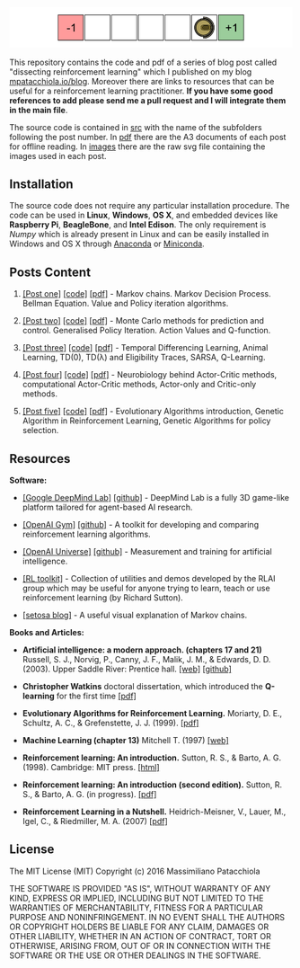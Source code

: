 

<div style="text-align:center"><img src ="./images/local/reinforcement_learning_robot_header.png" /></div>

This repository contains the code and pdf of a series of blog post called "dissecting reinforcement learning" which I published on my blog [mpatacchiola.io/blog](https://mpatacchiola.github.io/blog/). Moreover there are links to resources that can be useful for a reinforcement learning practitioner. **If you have some good references to add please send me a pull request and I will integrate them in the main file**.

The source code is contained in [src](./src) with the name of the subfolders following the post number. In [pdf](./pdf) there are the A3 documents of each post for offline reading. In [images](./images) there are the raw svg file containing the images used in each post.

Installation
------------

The source code does not require any particular installation procedure. The code can be used in **Linux**, **Windows**, **OS X**, and embedded devices like **Raspberry Pi**, **BeagleBone**, and **Intel Edison**. The only requirement is *Numpy* which is already present in Linux and can be easily installed in Windows and OS X through [Anaconda](https://conda.io/docs/install/full.html) or [Miniconda](https://conda.io/miniconda.html). 

Posts Content
------------

1. [[Post one]](https://mpatacchiola.github.io/blog/2016/12/09/dissecting-reinforcement-learning.html) [[code]](./src/1) [[pdf]](./pdf) - Markov chains. Markov Decision Process. Bellman Equation. Value and Policy iteration algorithms. 

2. [[Post two]](https://mpatacchiola.github.io/blog/2017/01/15/dissecting-reinforcement-learning-2.html) [[code]](./src/2) [[pdf]](./pdf) - Monte Carlo methods for prediction and control. Generalised Policy Iteration. Action Values and Q-function.

3. [[Post three]](https://mpatacchiola.github.io/blog/2017/01/29/dissecting-reinforcement-learning-3.html) [[code]](./src/3) [[pdf]](./pdf) - Temporal Differencing Learning, Animal Learning, TD(0), TD(λ) and Eligibility Traces, SARSA, Q-Learning.

4. [[Post four]](https://mpatacchiola.github.io/blog/2017/02/11/dissecting-reinforcement-learning-4.html) [[code]](./src/4) [[pdf]](./pdf) - Neurobiology behind Actor-Critic methods, computational Actor-Critic methods, Actor-only and Critic-only methods.

5. [[Post five]](https://mpatacchiola.github.io/blog/2017/03/14/dissecting-reinforcement-learning-5.html) [[code]](./src/5) [[pdf]](./pdf) - Evolutionary Algorithms introduction, Genetic Algorithm in Reinforcement Learning, Genetic Algorithms for policy selection.

Resources
---------

**Software:**

- [[Google DeepMind Lab]](https://deepmind.com/blog/open-sourcing-deepmind-lab/) [[github]](https://github.com/deepmind/lab) - DeepMind Lab is a fully 3D game-like platform tailored for agent-based AI research.

- [[OpenAI Gym]](https://gym.openai.com/) [[github]](https://github.com/openai/gym) - A toolkit for developing and comparing reinforcement learning algorithms.

- [[OpenAI Universe]](https://universe.openai.com/) [[github]](https://github.com/openai/universe) - Measurement and training for artificial intelligence.

- [[RL toolkit]](http://incompleteideas.net/rlai.cs.ualberta.ca/RLAI/RLtoolkit/RLtoolkit1.0.html) - Collection of utilities and demos developed by the RLAI group which may be useful for anyone trying to learn, teach or use reinforcement learning (by Richard Sutton).

- [[setosa blog]](http://setosa.io/blog/2014/07/26/markov-chains/index.html) - A useful visual explanation of Markov chains.  

**Books and Articles:**

- **Artificial intelligence: a modern approach. (chapters 17 and 21)** Russell, S. J., Norvig, P., Canny, J. F., Malik, J. M., & Edwards, D. D. (2003). Upper Saddle River: Prentice hall. [[web]](http://aima.cs.berkeley.edu/) [[github]](https://github.com/aimacode)

- **Christopher Watkins** doctoral dissertation, which introduced the **Q-learning** for the first time [[pdf]](https://www.researchgate.net/profile/Christopher_Watkins2/publication/33784417_Learning_From_Delayed_Rewards/links/53fe12e10cf21edafd142e03/Learning-From-Delayed-Rewards.pdf)

- **Evolutionary Algorithms for Reinforcement Learning.** Moriarty, D. E., Schultz, A. C., & Grefenstette, J. J. (1999). [[pdf]](https://www.jair.org/media/613/live-613-1809-jair.pdf)

- **Machine Learning (chapter 13)** Mitchell T. (1997) [[web]](http://www.cs.cmu.edu/~tom/mlbook.html)

- **Reinforcement learning: An introduction.** Sutton, R. S., & Barto, A. G. (1998). Cambridge: MIT press. [[html]](https://webdocs.cs.ualberta.ca/~sutton/book/ebook/the-book.html)

- **Reinforcement learning: An introduction (second edition).** Sutton, R. S., & Barto, A. G. (in progress). [[pdf]](https://webdocs.cs.ualberta.ca/~sutton/book/bookdraft2016sep.pdf)

- **Reinforcement Learning in a Nutshell.** Heidrich-Meisner, V., Lauer, M., Igel, C., & Riedmiller, M. A. (2007) [[pdf]](http://citeseerx.ist.psu.edu/viewdoc/download?doi=10.1.1.69.9557&rep=rep1&type=pdf)

License
--------
The MIT License (MIT)
Copyright (c) 2016 Massimiliano Patacchiola

THE SOFTWARE IS PROVIDED "AS IS", WITHOUT WARRANTY OF ANY KIND, EXPRESS OR IMPLIED, INCLUDING BUT NOT LIMITED TO THE WARRANTIES OF MERCHANTABILITY, FITNESS FOR A PARTICULAR PURPOSE AND NONINFRINGEMENT. IN NO EVENT SHALL THE AUTHORS OR COPYRIGHT HOLDERS BE LIABLE FOR ANY 
CLAIM, DAMAGES OR OTHER LIABILITY, WHETHER IN AN ACTION OF CONTRACT, TORT OR OTHERWISE, ARISING FROM, OUT OF OR IN CONNECTION WITH THE 
SOFTWARE OR THE USE OR OTHER DEALINGS IN THE SOFTWARE.
